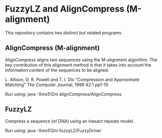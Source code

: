 FuzzyLZ and AlignCompress (M-alignment)
=========================

This repository contains two distinct but related programs

AlignCompress (M-alignment)
--------

AlignCompress aligns two sequences using the M-alignment algorithm.  The key
contribution of this alignment method is that it takes into account the
information content of the sequences to be aligned.

  L. Allison, D. R. Powell and T. I. Dix
  "Compression and Approximate Matching"
  The Computer Journal, 1999 42:1 pp1-10

Run using:
java -Xmx512m alignCompress/AlignCompress


FuzzyLZ
-------

Compress a sequence (of DNA) using an inexact repeats model.

Run using:
java -Xmx512m fuzzyLZ/FuzzyDriver

